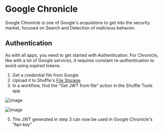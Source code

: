 # Google Chronicle
Google Chronicle is one of Google's acquistions to get into the security market, focused on Search and Detection of malicious behavior.

## Authentication
As with all apps, you need to get started with Authentication. For Chronicle, like with a lot of Google services, it requires constant re-authentication to avoid using expired tokens.

1. Get a credential file from Google
2. Upload it to Shuffle's [File Storage](https://shuffler.io/admin?tab=files)
3. In a workflow, find the "Get JWT from file" action in the Shuffle Tools app

![image](https://user-images.githubusercontent.com/5719530/185631449-c5923b8d-716e-4bdb-8c46-e7cadaa185d3.png)

![image](https://user-images.githubusercontent.com/5719530/185632059-3ea39d9e-69cb-4121-9a6c-8a8f2fd9faa0.png)

5. The JWT generated in step 3 can now be used in Google Chronicle's "Api-key" 
